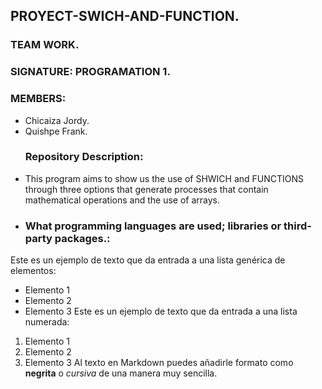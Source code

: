## PROYECT-SWICH-AND-FUNCTION.
### TEAM WORK.
### SIGNATURE: PROGRAMATION 1.
### MEMBERS:
- Chicaiza Jordy.
- Quishpe Frank.
  ### Repository Description:
- This program aims to show us the use of SHWICH and FUNCTIONS through three options that generate processes that contain mathematical operations and the use of arrays.
-  ### What programming languages ​​are used; libraries or third-party packages.:
Este es un ejemplo de texto que da entrada a una lista genérica de elementos:
- Elemento 1
- Elemento 2
- Elemento 3
Este es un ejemplo de texto que da entrada a una lista numerada:
1. Elemento 1
2. Elemento 2
3. Elemento 3
Al texto en Markdown puedes añadirle formato como **negrita** o *cursiva* de una manera muy sencilla.

